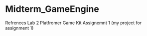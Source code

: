 # Midterm_GameEngine

Refrences
Lab 2
Platfromer Game Kit
Assignemnt 1 (my project for assignment 1)